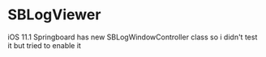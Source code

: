 # SBLogViewer
iOS 11.1 Springboard has new SBLogWindowController class so i didn't test it but tried to enable it
